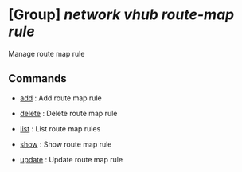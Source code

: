 # [Group] _network vhub route-map rule_

Manage route map rule

## Commands

- [add](/Commands/network/vhub/route-map/rule/_add.md)
: Add route map rule

- [delete](/Commands/network/vhub/route-map/rule/_delete.md)
: Delete route map rule

- [list](/Commands/network/vhub/route-map/rule/_list.md)
: List route map rules

- [show](/Commands/network/vhub/route-map/rule/_show.md)
: Show route map rule

- [update](/Commands/network/vhub/route-map/rule/_update.md)
: Update route map rule

